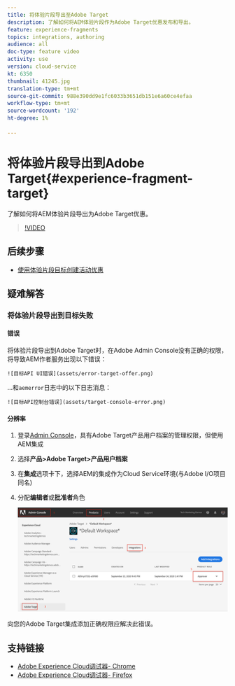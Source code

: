 ```yaml
---
title: 将体验片段导出至Adobe Target
description: 了解如何将AEM体验片段作为Adobe Target优惠发布和导出。
feature: experience-fragments
topics: integrations, authoring
audience: all
doc-type: feature video
activity: use
version: cloud-service
kt: 6350
thumbnail: 41245.jpg
translation-type: tm+mt
source-git-commit: 988e390dd9e1fc6033b3651db151e6a60ce4efaa
workflow-type: tm+mt
source-wordcount: '192'
ht-degree: 1%

---
```



# 将体验片段导出到Adobe Target{#experience-fragment-target}

了解如何将AEM体验片段导出为Adobe Target优惠。

>[!VIDEO](https://video.tv.adobe.com/v/41245?quality=12&learn=on)

## 后续步骤

+ [使用体验片段目标创建活动优惠](./create-target-activity.md)

## 疑难解答

### 将体验片段导出到目标失败

#### 错误

将体验片段导出到Adobe Target时，在Adobe Admin Console没有正确的权限，将导致AEM作者服务出现以下错误：

    ![目标API UI错误](assets/error-target-offer.png)

...和`aemerror`日志中的以下日志消息：

    ![目标API控制台错误](assets/target-console-error.png)

#### 分辨率

1. 登录[Admin Console](https://adminconsole.adobe.com/)，具有Adobe Target产品用户档案的管理权限，但使用AEM集成
2. 选择&#x200B;__产品>Adobe Target>产品用户档案__
3. 在&#x200B;__集成__&#x200B;选项卡下，选择AEM的集成作为Cloud Service环境(与Adobe I/O项目同名)
4. 分配&#x200B;__编辑者__&#x200B;或&#x200B;__批准者__&#x200B;角色

   ![目标API错误](assets/target-permissions.png)

向您的Adobe Target集成添加正确权限应解决此错误。

## 支持链接

+ [Adobe Experience Cloud调试器- Chrome](https://chrome.google.com/webstore/detail/adobe-experience-cloud-de/ocdmogmohccmeicdhlhhgepeaijenapj)
+ [Adobe Experience Cloud调试器- Firefox](https://addons.mozilla.org/en-US/firefox/addon/adobe-experience-platform-dbg/)